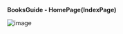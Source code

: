 **BooksGuide - HomePage(IndexPage)**

![image](https://github.com/ojasmaniyar5/BooksGuide-Website-Official/assets/150362990/1cb435f2-b88d-4776-9572-cade0d1358db)

